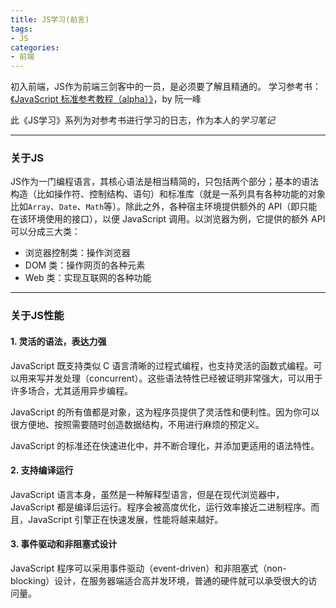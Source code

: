 ```yaml
---
title: JS学习(前言)
tags:
- JS
categories:
- 前端
---
```


初入前端，JS作为前端三剑客中的一员，是必须要了解且精通的。
学习参考书：[《JavaScript 标准参考教程（alpha）》](http://javascript.ruanyifeng.com/)，by 阮一峰

此《JS学习》系列为对参考书进行学习的日志，作为本人的*学习笔记*
<!--more-->

---

### 关于JS
JS作为一门编程语言，其核心语法是相当精简的，只包括两个部分；基本的语法构造（比如操作符、控制结构、语句）和标准库（就是一系列具有各种功能的对象比如`Array`、`Date`、`Math`等）。除此之外，各种宿主环境提供额外的 API（即只能在该环境使用的接口），以便 JavaScript 调用。以浏览器为例，它提供的额外 API 可以分成三大类：

* 浏览器控制类：操作浏览器
* DOM 类：操作网页的各种元素
* Web 类：实现互联网的各种功能

---

### 关于JS性能

#### 1. 灵活的语法，表达力强

JavaScript 既支持类似 C 语言清晰的过程式编程，也支持灵活的函数式编程。可以用来写并发处理（concurrent）。这些语法特性已经被证明非常强大，可以用于许多场合，尤其适用异步编程。

JavaScript 的所有值都是对象，这为程序员提供了灵活性和便利性。因为你可以很方便地、按照需要随时创造数据结构，不用进行麻烦的预定义。

JavaScript 的标准还在快速进化中，并不断合理化，并添加更适用的语法特性。

#### 2. 支持编译运行

JavaScript 语言本身，虽然是一种解释型语言，但是在现代浏览器中，JavaScript 都是编译后运行。程序会被高度优化，运行效率接近二进制程序。而且，JavaScript 引擎正在快速发展，性能将越来越好。

#### 3. 事件驱动和非阻塞式设计

JavaScript 程序可以采用事件驱动（event-driven）和非阻塞式（non-blocking）设计，在服务器端适合高并发环境，普通的硬件就可以承受很大的访问量。